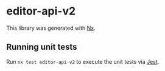 # editor-api-v2

This library was generated with [Nx](https://nx.dev).

## Running unit tests

Run `nx test editor-api-v2` to execute the unit tests via [Jest](https://jestjs.io).

